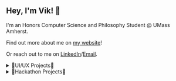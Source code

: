 ## Hey, I'm Vik! 👋
I'm an Honors Computer Science and Philosophy Student @ UMass Amherst.

Find out more about me on [my website](https://viks.space)! 

Or reach out to me on [LinkedIn](https://www.linkedin.com/in/thevikj/)/[Email](mailto:vikram.jaisingh123@gmail.com). 

<details>
<summary>🌟UI/UX Projects🌟</summary> 

  * [5Hub](https://viks.space/projects/5hub/) - Designing an events app for the Pioneer Valley Five College Area
  * [ThorGPT](https://viks.space/projects/thorgpt/) - Designing a RAG LLM for ISO New England
  * [Amherst Cinema](https://viks.space/projects/amherst-cinema) - Redesigning the home page of the Amherst Cinema website
  * [UMass Dining](https://viks.space/projects/umass-dining) - Redesigning the UMass Dining app

</details>

<details>
<summary>🌟Hackathon Projects🌟</summary>

  🚀 Some of my favorites: 
  
  * [Marvelous](https://devpost.com/software/marvelous-ym2h5a) - Your one-stop solution to get the entire Marvel comic books listings at the best price possible
  * [S.U.A.V.E.](https://devpost.com/software/s-u-a-v-e) - Search and Use APIs Very Easily
  * [PlaywrightPaladin](https://devpost.com/software/playwrightpaladin) - A website and extension to help writers with self-control
  * [Ocarina](https://devpost.com/software/ocarina) - Control your PC with songs from the Legend of Zelda: Ocarina of Time
  
  ➕ [Check out some more!](https://viks.space)

</details>
